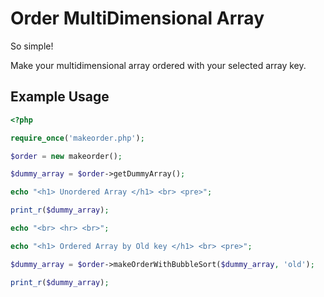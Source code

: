 # Order MultiDimensional Array
So simple!

Make your multidimensional array ordered with your selected array key.

Example Usage
---
```php
<?php

require_once('makeorder.php');

$order = new makeorder();

$dummy_array = $order->getDummyArray();

echo "<h1> Unordered Array </h1> <br> <pre>";

print_r($dummy_array);

echo "<br> <hr> <br>";

echo "<h1> Ordered Array by Old key </h1> <br> <pre>";

$dummy_array = $order->makeOrderWithBubbleSort($dummy_array, 'old');

print_r($dummy_array);
```
